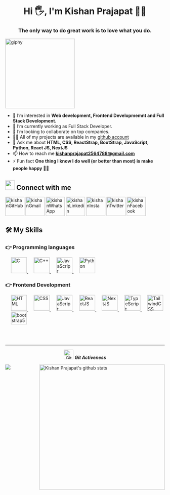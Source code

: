 <h1 align="center">Hi 🖐, I'm Kishan Prajapat 👩‍💻</h1>
<h3 align="center">The only way to do great work is to love what you do.</h3>



<img align="center" src="https://media0.giphy.com/media/jdPMeyv9rn0hZHh8n9/giphy.gif?cid=ecf05e479lmlskek0evjv9b60r56e1b6rx0d334yicz751ri&rid=giphy.gif&ct=s" width="220" alt="giphy">

 - 👀 I’m interested in **Web development, Frontend Developmemnt and Full Stack Development.**<br>
 - 🌱 I’m currently working as Full Stack Developer.<br>
 - 💞️ I’m looking to collaborate on top companies. <br>
 - 👨‍💻 All of my projects are available in my [github account](https://github.com/kishanprajapat2564788?tab=repositories)
 - 💬 Ask me about **HTML, CSS, ReactStrap, BootStrap, JavaScript, Python, React JS, NextJS**
 - 📫 How to reach me **kishanprajapat2564788@gmail.com**
 - ⚡ Fun fact **One thing I know I do well (or better than most) is make people happy 🙂🙂**

## <img src="https://media.giphy.com/media/iY8CRBdQXODJSCERIr/giphy.gif" width="30px"> Connect with me
<p align="left">
 <a href="https://github.com/kishanprajapat2564788" target="_blank"><img align="center" src="https://img.icons8.com/nolan/128/github.png" alt="kishanGitHub" height="60" width="60" /></a>
 <a href="mailto:kishanprajapat2564788@gmail.com" target="_blank"><img align="center" src="https://img.icons8.com/fluency/192/gmail-new.png" alt="kishanGmail" height="60" width="60" /></a>
 <a href="https://wa.me/6376892153" target="_blank"><img align="center" src="https://img.icons8.com/nolan/128/whatsapp.png" alt="kishanWhatsApp" height="60" width="60" /></a>
 <a href="https://linkedin.com/in/kishan-prajapat-828934170" target="_blank"><img align="center" src="https://img.icons8.com/color/192/linkedin.png" alt="kishanLinkedin" height="60" width="60" /></a>
  <a href="https://instagram.com/kisu._.k" target="_blank"><img align="center" src="https://desiprogrammer.com/static/icons/instagram.svg" alt="kishanInsta" height="60" width="60" /></a>
  <a href="https://twitter.com/kishan____titan" target="_blank"><img align="center" src="https://desiprogrammer.com/static/icons/twitter.svg" alt="kishanTwitter" height="60" width="60" /></a>
<a href="https://fb.com/thekishanprajapat" target="_blank"><img align="center" src="https://desiprogrammer.com/static/icons/facebook.svg" alt="kishanFacebook" height="60" width="60" /></a>
</p>





## 🛠️ My Skills

### 👉 Programming languages

<p align="left"> 
 &emsp; 
  <a href="https://www.cprogramming.com/" target="_blank"> 
    <img alt="C" src="https://img.icons8.com/plasticine/200/c.png" height="50" width="50">
  </a>
 &emsp;
  <a href="https://www.w3schools.com/cpp/" target="_blank"> 
    <img alt="C++" src="https://img.icons8.com/color/192/c-plus-plus.png" height="50" width="50">
  </a>
 &emsp;
  <a href="https://developer.mozilla.org/en-US/docs/Web/JavaScript" target="_blank"> 
     <img alt="JavaScript" src="https://img.icons8.com/nolan/192/javascript.png" height="50" width="50">
   </a>
 &emsp;
   <a href="https://www.python.org" target="_blank">
    <img alt="Python" src="https://img.icons8.com/fluency/192/python.png" height="50" width="50">
  </a>
 </p>
 
 
 ### 👉 Frontend Development
<p align="left"> 
  &emsp; 
  <a href="https://www.w3.org/html/" target="_blank"> 
   <img alt="HTML" src="https://img.icons8.com/color/192/html-5--v1.png" height="50" width="50">
  </a>   
  &emsp;
  <a href="https://www.w3schools.com/css/" target="_blank">
    <img alt="CSS" src="https://img.icons8.com/color/192/css3.png" height="50" width="50">
  </a> 
 &emsp;
  <a href="https://developer.mozilla.org/en-US/docs/Web/JavaScript" target="_blank"> 
     <img alt="JavaScript" src="https://img.icons8.com/nolan/192/javascript.png" height="50" width="50">
   </a>
 &emsp;
  <a href="https://reactjs.org/" target="_blank"> 
     <img alt="ReactJS" src="https://img.icons8.com/officel/160/react.png" height="50" width="50">
   </a>
 &emsp;
  <a href="https://nextjs.org/docs/getting-started" target="_blank"> 
     <img alt="NextJS" src="https://www.rlogical.com/wp-content/uploads/2021/08/Rlogical-Blog-Images-thumbnail.png" height="50" width="50">
   </a>
 &emsp;
  <a href="https://www.tutorialspoint.com/typescript/index.htm" target="_blank"> 
     <img alt="TypeScript" src="https://img.icons8.com/color/192/typescript.png" height="50" width="50">
   </a>
 &emsp;
  <a href="https://tailwindcss.com/docs/installation" target="_blank"> 
     <img alt="TailwindCSS" src="https://www.vectorlogo.zone/logos/tailwindcss/tailwindcss-icon.svg" height="50" width="50">
   </a>
 &emsp;
  <a href="https://getbootstrap.com/docs/5.0/getting-started/introduction/" target="_blank"> 
     <img alt="bootstrap5" src="https://uxwing.com/wp-content/themes/uxwing/download/10-brands-and-social-media/bootstrap-5-logo.png" height="40" width="50">
   </a>
</p>
<br><br>

<hr>
  <p align="center">
 <img src="https://media.giphy.com/media/W5eoZHPpUx9sapR0eu/giphy.gif" width="30px" alt="Git"/>&nbsp;<i><b>Git Activeness</b></i></p>
<p><a href="https://github.com/kishanprajapat2564788/github-readme-stats">
  <img align="left" src="https://github-readme-stats.vercel.app/api/top-langs/?username=kishanprajapat2564788&layout=compact&theme=tokyonight" />
</a> <a href="https://github.com/kishanprajapat2564788/github-readme-stats">
  <img align="right" src="https://github-readme-stats.vercel.app/api?username=kishanprajapat2564788&show_icons=true&theme=tokyonight&line_height=27" alt="Kishan Prajapat's github stats" width="396"/>
</a></p>





